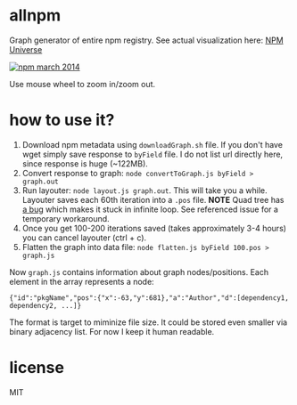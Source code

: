 # allnpm

Graph generator of entire npm registry. See actual visualization here: [NPM Universe](http://anvaka.github.io/allnpmviz.an/)

[![npm march 2014](https://raw.github.com/anvaka/allnpmviz.an/master/assets/npm_mar_2014.png)](http://anvaka.github.io/allnpmviz.an/)

Use mouse wheel to zoom in/zoom out.

# how to use it?

1. Download npm metadata using `downloadGraph.sh` file. If you don't have wget simply save response to `byField` file. I do not list url directly here, since response is huge (~122MB).
2. Convert response to graph: `node convertToGraph.js byField > graph.out`
3. Run layouter: `node layout.js graph.out`. This will take you a while. Layouter saves each 60th iteration into a `.pos` file. **NOTE** Quad tree has [a bug](https://github.com/anvaka/ngraph.quadtreebh/issues/1) which makes it stuck in infinite loop. See referenced issue for a temporary workaround.
4. Once you get 100-200 iterations saved (takes approximately 3-4 hours) you can cancel layouter (ctrl + c).
5. Flatten the graph into data file: `node flatten.js byField 100.pos > graph.js`

Now `graph.js` contains information about graph nodes/positions. Each element in the array represents a node:

```
{"id":"pkgName","pos":{"x":-63,"y":681},"a":"Author","d":[dependency1, dependency2, ...]}
```

The format is target to miminize file size. It could be stored even smaller via binary adjacency list. For now I keep it human readable.


# license

MIT
